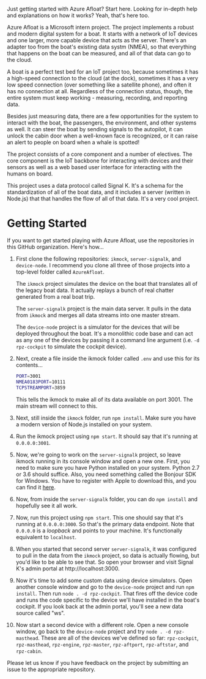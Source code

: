 Just getting started with Azure Afloat? Start here. Looking for in-depth help and explanations on how it works? Yeah, that's here too.

Azure Afloat is a Microsoft intern project. The project implements a robust and modern digital system for a boat. It starts with a network of IoT devices and one larger, more capable device that acts as the server. There's an adapter too from the boat's existing data systm (NMEA), so that everything that happens on the boat can be measured, and all of that data can go to the cloud.

A boat is a perfect test bed for an IoT project too, because sometimes it has a high-speed connection to the cloud (at the dock), sometimes it has a very low speed connection (over something like a satellite phone), and often it has no connection at all. Regardless of the connection status, though, the entire system must keep working - measuring, recording, and reporting data.

Besides just measuring data, there are a few opportunities for the system to interact with the boat, the passengers, the environment, and other systems as well. It can steer the boat by sending signals to the autopilot, it can unlock the cabin door when a well-known face is recognized, or it can raise an alert to people on board when a whale is spotted!

The project consists of a core component and a number of electives. The core component is the IoT backbone for interacting with devices and their sensors as well as a web based user interface for interacting with the humans on board.

This project uses a data protocol called Signal K. It's a schema for the standardization of all of the boat data, and it includes a server (written in Node.js) that that handles the flow of all of that data. It's a very cool project.

# Getting Started

If you want to get started playing with Azure Afloat, use the repositories in this GitHub organization. Here's how...

1. First clone the following repositories: `ikmock`, `server-signalk`, and `device-node`. I recommend you clone all three of those projects into a top-level folder called `AzureAfloat`.

    The `ikmock` project simulates the device on the boat that translates all of the legacy boat data. It actually replays a bunch of real chatter generated from a real boat trip.

    The `server-signalk` project is the main data server. It pulls in the data from `ikmock` and merges all data streams into one master stream.

    The `device-node` project is a simulator for the devices that will be deployed throughout the boat. It's a monolithic code base and can act as any one of the devices by passing it a command line argument (i.e. `-d rpz-cockpit` to simulate the cockpit device).

1. Next, create a file inside the ikmock folder called `.env` and use this for its contents...
    ``` bash
    PORT=3001
    NMEA0183PORT=10111
    TCPSTREAMPORT=3859
    ```

    This tells the ikmock to make all of its data available on port 3001. The main stream will connect to this.

1. Next, still inside the `ikmock` folder, run `npm install`. Make sure you have a modern version of Node.js installed on your system.

1. Run the ikmock project using `npm start`. It should say that it's running at `0.0.0.0:3001`.

1. Now, we're going to work on the `server-signalk` project, so leave ikmock running in its console window and open a new one. First, you need to make sure you have Python installed on your system. Python 2.7 or 3.6 should suffice. Also, you need something called the Bonjour SDK for Windows. You have to register with Apple to download this, and you can find it [here](https://developer.apple.com/download/more/?=Bonjour%20SDK%20for%20Windows).

1. Now, from inside the `server-signalk` folder, you can do `npm install` and hopefully see it all work.

1. Now, run this project using `npm start`. This one should say that it's running at `0.0.0.0:3000`. So that's the primary data endpoint. Note that `0.0.0.0` is a _loopback_ and points to your machine. It's functionally equivalent to `localhost`.

1. When you started that second server `server-signalk`, it was configured to pull in the data from the `ikmock` project, so data is actually flowing, but you'd like to be able to see that. So open your browser and visit Signal K's admin portal at http://localhost:3000.

1. Now it's time to add some custom data using device simulators. Open another console window and go to the `device-node` project and run `npm install`. Then run `node . -d rpz-cockpit`. That fires off the device code and runs the code specific to the device we'll have installed in the boat's cockpit. If you look back at the admin portal, you'll see a new data source called "ws".

1. Now start a second device with a different role. Open a new console window, go back to the `device-node` project and try `node . -d rpz-masthead`. These are all of the devices we've defined so far: `rpz-cockpit`, `rpz-masthead`, `rpz-engine`, `rpz-master`, `rpz-aftport`, `rpz-aftstar`, and `rpz-cabin`.

Please let us know if you have feedback on the project by submitting an issue to the appropriate repository.